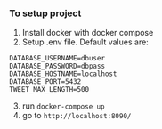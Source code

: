 ### To setup project

1. Install docker with docker compose
2. Setup .env file. Default values are:
```DATABASE_NAME=dbname
DATABASE_USERNAME=dbuser
DATABASE_PASSWORD=dbpass
DATABASE_HOSTNAME=localhost
DATABASE_PORT=5432
TWEET_MAX_LENGTH=500
```
3. run `docker-compose up`
4. go to `http://localhost:8090/`